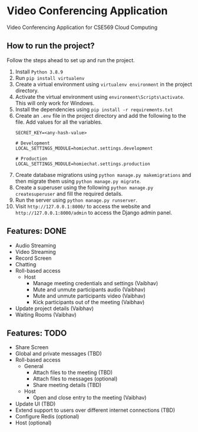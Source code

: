 # Video Conferencing Application

Video Conferencing Application for CSE569 Cloud Computing

## How to run the project?

Follow the steps ahead to set up and run the project.

1. Install `Python 3.8.9`
2. Run `pip install virtualenv`
3. Create a virtual environment using `virtualenv environment` in the project directory.
4. Activate the virtual environment using `environment\Scripts\activate`. This will only work for Windows.
5. Install the dependencies using `pip install -r requirements.txt`
6. Create an `.env` file in the project directory and add the following to the file. Add values for all the variables.
    ```text
    SECRET_KEY=<any-hash-value>

    # Development
    LOCAL_SETTINGS_MODULE=homiechat.settings.development

    # Production
    LOCAL_SETTINGS_MODULE=homiechat.settings.production
    ```
7. Create database migrations using `python manage.py makemigrations` and then migrate them using `python manage.py migrate`.
8. Create a superuser using the following `python manage.py createsuperuser` and fill the required details.
9. Run the server using `python manage.py runserver`.
10. Visit `http://127.0.0.1:8000/` to access the website and `http://127.0.0.1:8000/admin` to access the Django admin panel.

## Features: DONE
* Audio Streaming
* Video Streaming
* Record Screen
* Chatting
* Roll-based access
    * Host
        * Manage meeting credentials and settings (Vaibhav)
        * Mute and unmute participants audio (Vaibhav)
        * Mute and unmute participants video (Vaibhav)
        * Kick participants out of the meeting (Vaibhav)
* Update project details (Vaibhav)
* Waiting Rooms (Vaibhav)

## Features: TODO
* Share Screen
* Global and private messages (TBD)
* Roll-based access
    * General
        * Attach files to the meeting (TBD)
        * Attach files to messages (optional)
        * Share meeting details (TBD)
    * Host
        * Open and close entry to the meeting (Vaibhav)
* Update UI (TBD)
* Extend support to users over different internet connections (TBD)
* Configure Redis (optional)
* Host (optional)